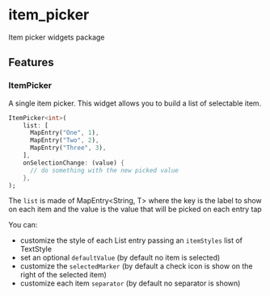 # item_picker

Item picker widgets package

## Features

### ItemPicker

A single item picker. This widget allows you to build a list of selectable item.

```dart
ItemPicker<int>(
    list: [
      MapEntry("One", 1),
      MapEntry("Two", 2),
      MapEntry("Three", 3),
    ],
    onSelectionChange: (value) {
      // do something with the new picked value
    },    
);
```
The `list` is made of MapEntry<String, T> where the key is the label to show on each item and the value is the value that will be picked on each entry tap

You can:
- customize the style of each List entry passing an `itemStyles` list of TextStyle
- set an optional `defaultValue` (by default no item is selected)
- customize the `selectedMarker` (by default a check icon is show on the right of the selected item)
- customize each item `separator` (by default no separator is shown)
